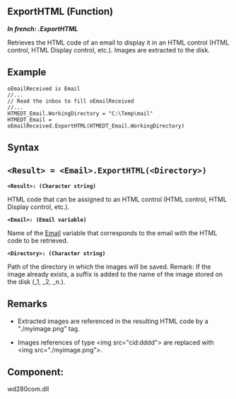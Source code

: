 


## <Variable Email>ExportHTML (Function)

***In french: <Email Variable>.ExportHTML***



<a name="XUse"></a>
<a name="Use"></a>
<a name="description"></a>
Retrieves the HTML code of an email to display it in an HTML control (HTML control, HTML Display control, etc.). Images are extracted to the disk.
<a name="Example1"></a>
<a name="sample_code"></a>

## Example


```wl
oEmailReceived is Email
//...
// Read the inbox to fill oEmailReceived
//...
HTMEDT_Email.WorkingDirectory = "C:\Temp\mail"
HTMEDT_Email = oEmailReceived.ExportHTML(HTMEDT_Email.WorkingDirectory)
```

<a name="XSYNTAX"></a>

## Syntax
<a name="SYNTAX1"></a>

`<Result> = <Email>.ExportHTML(<Directory>)`
---

**`<Result>: (Character string)`**

HTML code that can be assigned to an HTML control (HTML control, HTML Display control, etc.).

**`<Email>: (Email variable)`**

Name of the [Email](../WDLang3/1000018713.md) variable that corresponds to the email with the HTML code to be retrieved.

**`<Directory>: (Character string)`**

Path of the directory in which the images will be saved. 
Remark: If the image already exists, a suffix is added to the name of the image stored on the disk (_1, _2, _n.).



<a name="NOTE0"></a>
<a name="NOTE0_1"></a>

## Remarks


- Extracted images are referenced in the resulting HTML code by a "./myimage.png" tag. 

- Images references of type &lt;img src="cid:dddd"&gt; are replaced with &lt;img src="./myimage.png"&gt;.




<a name="XComponent"></a>

## Component:
wd280com.dll
